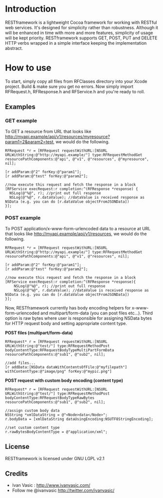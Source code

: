 # Introduction

RESTframework is a lightweight Cocoa framework for working with RESTful web services. It's designed for simplicity rather than robustness. Although it will be enhanced in time with more and more features, simplicity of usage will be kept priority. RESTframework supports GET, POST, PUT and DELETE HTTP verbs wrapped in a simple interface keeping the implementation abstract. 


# How to use

To start, simply copy all files from RFClasses directory into your Xcode project. Build & make sure you get no errors. Now simply import RFRequest.h, RFResponse.h and RFService.h and you're ready to roll.

## Examples

### GET example

To GET a resource from URL that looks like http://myapi.example/api/v1/resources/myresource?param1=2&param2=test, we would do the following.


```objc
RFRequest *r = [RFRequest requestWithURL:[NSURL URLWithString:@"http://myapi.example/"] type:RFRequestMethodGet resourcePathComponents:@"api", @"v1", @"resources", @"myresource", nil];

[r addParam:@"2" forKey:@"param1"];
[r addParam:@"test" forKey:@"param2"];

//now execute this request and fetch the response in a block
[RFService execRequest:r completion:^(RFResponse *response) {
  NSLog(@"%@", r); //print out full response
  NSLog(@"%@", r.dataValue); //dataValue is received response as NSData (e.g. you can do [r.dataValue objectFromJSONData])
}];
```

### POST example

To POST application/x-www-form-urlencoded data to a resource at URL that looks like http://myapi.example/api/v1/resources, we would do the following.

```objc
RFRequest *r = [RFRequest requestWithURL:[NSURL URLWithString:@"http://myapi.example/"] type:RFRequestMethodGet resourcePathComponents:@"api", @"v1", @"resources", nil];

[r addParam:@"2" forKey:@"param1"];
[r addParam:@"test" forKey:@"param2"];

//now execute this request and fetch the response in a block
[RFService execRequest:r completion:^(RFResponse *response){
	NSLog(@"%@", r); //print out full response
	NSLog(@"%@", r.dataValue); //dataValue is received response as NSData (e.g. you can do [r.dataValue objectFromJSONData])
}];
```

Now, RESTframework currently has body encoding helpers for x-www-form-urlencoded and multipart/form-data (you can post files etc...). Third option is raw bytes where user is responsible for assigning NSData bytes for HTTP request body and setting appropriate content type.


**POST files (multipart/form-data)**

```objc
RFRequest* r = [RFRequest requestWithURL:[NSURL URLWithString:@"test/"] type:RFRequestMethodPost bodyContentType:RFRequestBodyTypeMultiPartFormData resourcePathComponents:@"sub1", @"sub2", nil];

//add files...
[r addData:[NSData dataWithContentsOfFile:@"myfilepath"] withContentType:@"image/png" forKey:@"mypic.png"]
```

**POST request with custom body encoding (content type)**

```objc
RFRequest* r = [RFRequest requestWithURL:[NSURL URLWithString:@"test/"] type:RFRequestMethodPost bodyContentType:RFRequestBodyTypeRawBytes resourcePathComponents:@"sub1", @"sub2", nil];	
	
//assign custom body data
NSString *xmlDataString = @"<Node>data</Node>";
r.bodyData = [xmlDataString dataUsingEncoding:NSUTF8StringEncoding];
  
//set custom content type
r.rawBytesBodyContentType = @"application/xml";
```

## License

RESTframework is licensed under GNU LGPL v2.1

## Credits

  - Ivan Vasic : http://www.ivanvasic.com/
  - Follow me @ivanvasic http://twitter.com/ivanvasic/
